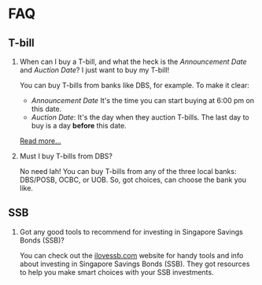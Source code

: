 # FAQ

## T-bill

1. When can I buy a T-bill, and what the heck is the _Announcement Date_ and _Auction Date_? I just want to buy my T-bill!

    You can buy T-bills from banks like DBS, for example. To make it clear:

    - _Announcement Date_ It's the time you can start buying at 6:00 pm on this date.
    - _Auction Date_: It's the day when they auction T-bills. The last day to buy is a day **before** this date.

    [Read more...](https://www.dbs.com.sg/personal/support/investment-sgs-apply.html)

1. Must I buy T-bills from DBS?

    No need lah! You can buy T-bills from any of the three local banks: DBS/POSB, OCBC, or UOB. So, got choices, can choose the bank you like.

## SSB

1. Got any good tools to recommend for investing in Singapore Savings Bonds (SSB)?

    You can check out the [ilovessb.com](https://www.ilovessb.com/) website for handy tools and info about investing in Singapore Savings Bonds (SSB). They got resources to help you make smart choices with your SSB investments.
